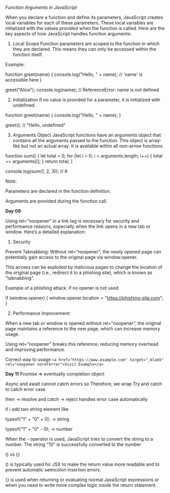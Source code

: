 _Function Arguments in JavaScript_

When you declare a function and define its parameters, JavaScript creates local variables for each of these parameters. These local variables are initialized with the values provided when the function is called. Here are the key aspects of how JavaScript handles function arguments:

1. Local Scope Function parameters are scoped to the function in which they are declared. This means they can only be accessed within the function itself.

Example:

function greet(name) { console.log("Hello, " + name); // 'name' is accessible here }

greet("Alice"); console.log(name); // ReferenceError: name is not defined

2. Initialization If no value is provided for a parameter, it is initialized with undefined.

function greet(name) { console.log("Hello, " + name); }

greet(); // "Hello, undefined"

3. Arguments Object JavaScript functions have an arguments object that contains all the arguments passed to the function. This object is array-like but not an actual array. It is available within all non-arrow functions.

function sum() { let total = 0; for (let i = 0; i < arguments.length; i++) { total += arguments[i]; } return total; }

console.log(sum(1, 2, 3)); // 6

Note:

Parameters are declared in the function definition.

Arguments are provided during the function call.

**Day 09**

Using rel="noopener" in a link tag is necessary for security and performance reasons, especially when the link opens in a new tab or window. Here’s a detailed explanation:

1. Security

Prevent Tabnabbing: Without rel="noopener", the newly opened page can potentially gain access to the original page via window.opener.

This access can be exploited by malicious pages to change the location of the original page (i.e., redirect it to a phishing site), which is known as "tabnabbing".

Example of a phishing attack: if no opener is not used

if (window.opener) { window.opener.location = "https://phishing-site.com"; }

2. Performance Improvement:

When a new tab or window is opened without rel="noopener", the original page maintains a reference to the new page, which can increase memory usage.

Using rel="noopener" breaks this reference, reducing memory overhead and improving performance.

Correct way to usage `<a href="https://www.example.com" target="_blank" rel="noopener noreferrer">Visit Example</a>`

**Day 11** Promise => eventually completion object

Async and await cannot catch errors so Therefore, we wrap Try and catch to catch error case

then -> resolve and catch -> reject handles error case automatically


if i add two string element like 

typeof("1" + "0" + 0); -> string

typeof("1" + "0" - 0); -> number

When the - operator is used, JavaScript tries to convert the string to a number. The string "10" is successfully converted to the number 


() vs {} 

() is typically used for JSX to make the return value more readable and to prevent automatic semicolon insertion errors.

{} is used when returning or evaluating normal JavaScript expressions or when you need to write more complex logic inside the return statement.